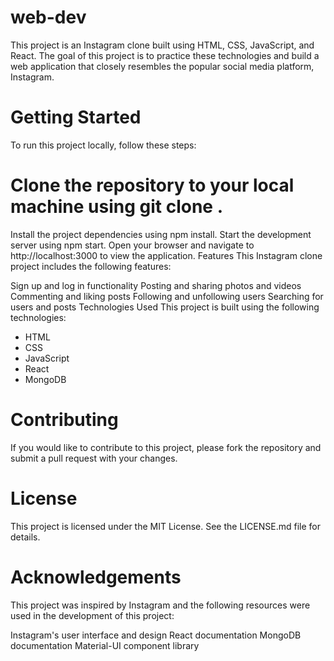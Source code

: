 # web-dev
This project is an Instagram clone built using HTML, CSS, JavaScript, and React. The goal of this project is to practice these technologies and build a web application that closely resembles the popular social media platform, Instagram.

# Getting Started
To run this project locally, follow these steps:

# Clone the repository to your local machine using git clone <repo URL>.
Install the project dependencies using npm install.
Start the development server using npm start.
Open your browser and navigate to http://localhost:3000 to view the application.
Features
This Instagram clone project includes the following features:

Sign up and log in functionality
Posting and sharing photos and videos
Commenting and liking posts
Following and unfollowing users
Searching for users and posts
Technologies Used
This project is built using the following technologies:

* HTML
* CSS
* JavaScript
* React
* MongoDB

# Contributing
If you would like to contribute to this project, please fork the repository and submit a pull request with your changes.

# License
This project is licensed under the MIT License. See the LICENSE.md file for details.

# Acknowledgements
This project was inspired by Instagram and the following resources were used in the development of this project:

Instagram's user interface and design
React documentation
MongoDB documentation
Material-UI component library
